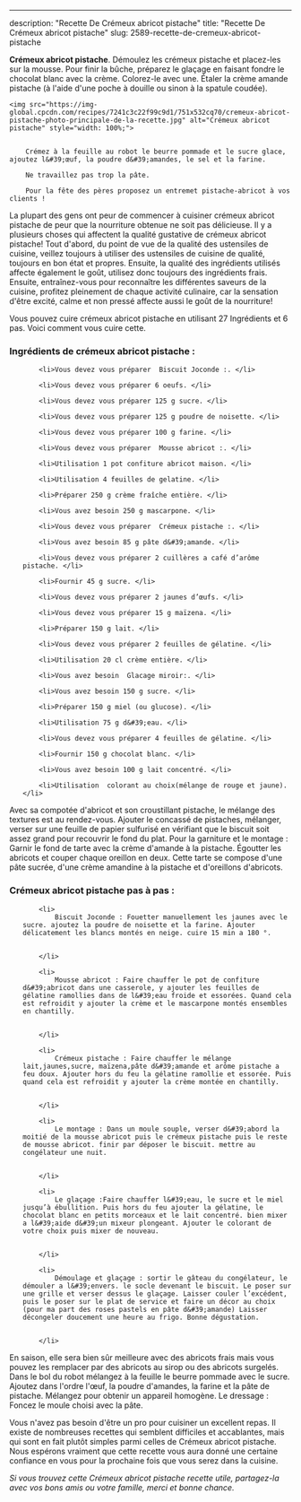 ---
description: "Recette De Crémeux abricot pistache"
title: "Recette De Crémeux abricot pistache"
slug: 2589-recette-de-cremeux-abricot-pistache

<p>
	<strong>Crémeux abricot pistache</strong>. 
	Démoulez les crémeux pistache et placez-les sur la mousse. Pour finir la bûche, préparez le glaçage en faisant fondre le chocolat blanc avec la crème. Colorez-le avec une. Étaler la crème amande pistache (à l&#39;aide d&#39;une poche à douille ou sinon à la spatule coudée).
</p>
<p>
	
	<img src="https://img-global.cpcdn.com/recipes/7241c3c22f99c9d1/751x532cq70/cremeux-abricot-pistache-photo-principale-de-la-recette.jpg" alt="Crémeux abricot pistache" style="width: 100%;">
	
	
		Crémez à la feuille au robot le beurre pommade et le sucre glace, ajoutez l&#39;œuf, la poudre d&#39;amandes, le sel et la farine.
	
		Ne travaillez pas trop la pâte.
	
		Pour la fête des pères proposez un entremet pistache-abricot à vos clients !
	
</p>

La plupart des gens ont peur de commencer à cuisiner crémeux abricot pistache de peur que la nourriture obtenue ne soit pas délicieuse. Il y a plusieurs choses qui affectent la qualité gustative de crémeux abricot pistache! Tout d'abord, du point de vue de la qualité des ustensiles de cuisine, veillez toujours à utiliser des ustensiles de cuisine de qualité, toujours en bon état et propres. Ensuite, la qualité des ingrédients utilisés affecte également le goût, utilisez donc toujours des ingrédients frais. Ensuite, entraînez-vous pour reconnaître les différentes saveurs de la cuisine, profitez pleinement de chaque activité culinaire, car la sensation d'être excité, calme et non pressé affecte aussi le goût de la nourriture!

<!--inarticleads1-->

Vous pouvez cuire crémeux abricot pistache en utilisant 27 Ingrédients et 6 pas. Voici comment vous cuire cette.

<h3>Ingrédients de crémeux abricot pistache :</h3>

<ol>
	
		<li>Vous devez vous préparer  Biscuit Joconde :. </li>
	
		<li>Vous devez vous préparer 6 oeufs. </li>
	
		<li>Vous devez vous préparer 125 g sucre. </li>
	
		<li>Vous devez vous préparer 125 g poudre de noisette. </li>
	
		<li>Vous devez vous préparer 100 g farine. </li>
	
		<li>Vous devez vous préparer  Mousse abricot :. </li>
	
		<li>Utilisation 1 pot confiture abricot maison. </li>
	
		<li>Utilisation 4 feuilles de gelatine. </li>
	
		<li>Préparer 250 g crème fraîche entière. </li>
	
		<li>Vous avez besoin 250 g mascarpone. </li>
	
		<li>Vous devez vous préparer  Crémeux pistache :. </li>
	
		<li>Vous avez besoin 85 g pâte d&#39;amande. </li>
	
		<li>Vous devez vous préparer 2 cuillères a café d’arôme pistache. </li>
	
		<li>Fournir 45 g sucre. </li>
	
		<li>Vous devez vous préparer 2 jaunes d’œufs. </li>
	
		<li>Vous devez vous préparer 15 g maïzena. </li>
	
		<li>Préparer 150 g lait. </li>
	
		<li>Vous devez vous préparer 2 feuilles de gélatine. </li>
	
		<li>Utilisation 20 cl crème entière. </li>
	
		<li>Vous avez besoin  Glacage miroir:. </li>
	
		<li>Vous avez besoin 150 g sucre. </li>
	
		<li>Préparer 150 g miel (ou glucose). </li>
	
		<li>Utilisation 75 g d&#39;eau. </li>
	
		<li>Vous devez vous préparer 4 feuilles de gélatine. </li>
	
		<li>Fournir 150 g chocolat blanc. </li>
	
		<li>Vous avez besoin 100 g lait concentré. </li>
	
		<li>Utilisation  colorant au choix(mélange de rouge et jaune). </li>
	
</ol>

Avec sa compotée d&#39;abricot et son croustillant pistache, le mélange des textures est au rendez-vous. Ajouter le concassé de pistaches, mélanger, verser sur une feuille de papier sulfurisé en vérifiant que le biscuit soit assez grand pour recouvrir le fond du plat. Pour la garniture et le montage : Garnir le fond de tarte avec la crème d&#39;amande à la pistache. Égoutter les abricots et couper chaque oreillon en deux. Cette tarte se compose d&#39;une pâte sucrée, d&#39;une crème amandine à la pistache et d&#39;oreillons d&#39;abricots. 

<!--inarticleads2-->

<h3>Crémeux abricot pistache pas à pas :</h3>

<ol>
	
		<li>
			Biscuit Joconde : Fouetter manuellement les jaunes avec le sucre. ajoutez la poudre de noisette et la farine. Ajouter délicatement les blancs montés en neige. cuire 15 min a 180 °.
			
			
		</li>
	
		<li>
			Mousse abricot : Faire chauffer le pot de confiture d&#39;abricot dans une casserole, y ajouter les feuilles de gélatine ramollies dans de l&#39;eau froide et essorées. Quand cela est refroidit y ajouter la crème et le mascarpone montés ensembles en chantilly.
			
			
		</li>
	
		<li>
			Crémeux pistache : Faire chauffer le mélange lait,jaunes,sucre, maïzena,pâte d&#39;amande et arôme pistache a feu doux. Ajouter hors du feu la gélatine ramollie et essorée. Puis quand cela est refroidit y ajouter la crème montée en chantilly.
			
			
		</li>
	
		<li>
			Le montage : Dans un moule souple, verser d&#39;abord la moitié de la mousse abricot puis le crémeux pistache puis le reste de mousse abricot. finir par déposer le biscuit. mettre au congélateur une nuit.
			
			
		</li>
	
		<li>
			Le glaçage :Faire chauffer l&#39;eau, le sucre et le miel jusqu’à ébullition. Puis hors du feu ajouter la gélatine, le chocolat blanc en petits morceaux et le lait concentré. bien mixer a l&#39;aide d&#39;un mixeur plongeant. Ajouter le colorant de votre choix puis mixer de nouveau.
			
			
		</li>
	
		<li>
			Démoulage et glaçage : sortir le gâteau du congélateur, le démouler a l&#39;envers. le socle devenant le biscuit. Le poser sur une grille et verser dessus le glaçage. Laisser couler l’excédent, puis le poser sur le plat de service et faire un décor au choix (pour ma part des roses pastels en pâte d&#39;amande) Laisser décongeler doucement une heure au frigo. Bonne dégustation.
			
			
		</li>
	
</ol>

En saison, elle sera bien sûr meilleure avec des abricots frais mais vous pouvez les remplacer par des abricots au sirop ou des abricots surgelés. Dans le bol du robot mélangez à la feuille le beurre pommade avec le sucre. Ajoutez dans l&#39;ordre l&#39;œuf, la poudre d&#39;amandes, la farine et la pâte de pistache. Mélangez pour obtenir un appareil homogène. Le dressage : Foncez le moule choisi avec la pâte. 

<!--inarticleads1-->

<p>
Vous n'avez pas besoin d'être un pro pour cuisiner un excellent repas. Il existe de nombreuses recettes qui semblent difficiles et accablantes, mais qui sont en fait plutôt simples parmi celles de Crémeux abricot pistache. Nous espérons vraiment que cette recette vous aura donné une certaine confiance en vous pour la prochaine fois que vous serez dans la cuisine.
</p>

<p>
<i>Si vous trouvez cette Crémeux abricot pistache recette utile, partagez-la avec vos bons amis ou votre famille, merci et bonne chance.</i>
</p>
